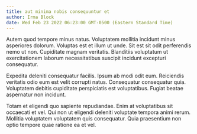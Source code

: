 ```yaml
---
title: aut minima nobis consequuntur et
author: Irma Block
date: Wed Feb 23 2022 06:23:00 GMT-0500 (Eastern Standard Time)
---
```

Autem quod tempore minus natus. Voluptatem mollitia incidunt minus asperiores dolorum. Voluptas est et illum ut unde. Sit est sit odit perferendis nemo ut non. Cupiditate magnam veritatis. Blanditiis voluptatum ut exercitationem laborum necessitatibus suscipit incidunt excepturi consequatur.

 Expedita deleniti consequatur facilis. Ipsum ab modi odit eum. Reiciendis veritatis odio eum est velit corrupti natus. Consequatur consequatur quia. Voluptatem debitis cupiditate perspiciatis est voluptatibus. Fugiat beatae aspernatur non incidunt.

 Totam et eligendi quo sapiente repudiandae. Enim at voluptatibus sit occaecati et vel. Qui non ut eligendi deleniti voluptate tempora animi rerum. Mollitia voluptatem voluptatem quis consequatur. Quia praesentium non optio tempore quae ratione ea et vel.